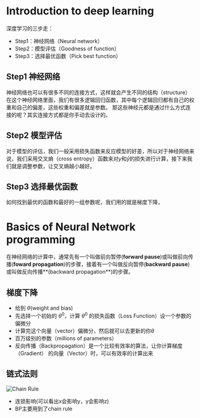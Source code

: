 # Introduction to deep learning 

深度学习的三步走：

- Step1：神经网络（Neural network）
- Step2：模型评估（Goodness of function）
- Step3：选择最优函数（Pick best function）

## Step1 神经网络

神经网络也可以有很多不同的连接方式，这样就会产生不同的结构（structure）在这个神经网络里面，我们有很多逻辑回归函数，其中每个逻辑回归都有自己的权重和自己的偏差，这些权重和偏差就是参数。 那这些神经元都是通过什么方式连接的呢？其实连接方式都是你手动去设计的。



## Step2 模型评估

对于模型的评估，我们一般采用损失函数来反应模型的好差，所以对于神经网络来说，我们采用交叉熵（cross entropy）函数来对$y$和$\hat{y}$的损失进行计算，接下来我们就是调整参数，让交叉熵越小越好。

## Step3 选择最优函数

如何找到最优的函数和最好的一组参数呢，我们用的就是梯度下降，

# Basics of Neural Network programming

在神经网络的计算中，通常先有一个叫做前向暂停(**forward pause**)或叫做前向传播(**foward propagation**)的步骤，接着有一个叫做反向暂停(**backward pause**) 或叫做反向传播**(backward propagation**)的步骤。

## 梯度下降

- 给到 $\theta$(weight and bias)
- 先选择一个初始的 $\theta^0$，计算 $\theta^0$ 的损失函数（Loss Function）设一个参数的偏微分
- 计算完这个向量（vector）偏微分，然后就可以去更新的你$\theta$
- 百万级别的参数（millions of parameters）
- 反向传播（Backpropagation）是一个比较有效率的算法，让你计算梯度（Gradient） 的向量（Vector）时，可以有效率的计算出来

## 链式法则

![Chain Rule](../)

- 连锁影响(可以看出x会影响y，y会影响z)
- BP主要用到了chain rule



























































